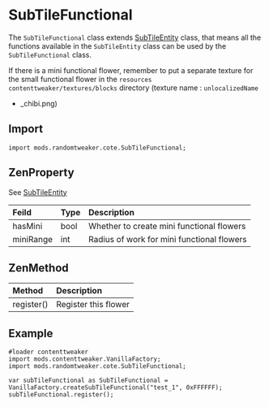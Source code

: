# SubTileFunctional

The `SubTileFunctional` class extends [SubTileEntity](SubTileEntity.md) class, that means all the
functions available in the `SubTileEntity` class can be used by the `SubTileFunctional` class.

If there is a mini functional flower, remember to put a separate texture for the small functional
flower in the `resources contenttweaker/textures/blocks` directory (texture name : `unlocalizedName`
+ _chibi.png)

## Import

```zenscript
import mods.randomtweaker.cote.SubTileFunctional;
```

## ZenProperty

See [SubTileEntity](SubTileEntity.md)

| Feild | Type | Description |
| :---- | :---- | :---- |
| hasMini | bool | Whether to create mini functional flowers |
| miniRange | int | Radius of work for mini functional flowers |

## ZenMethod

| Method | Description |
| :----- | :----- |
| register() | Register this flower |

## Example

```zenscript
#loader contenttweaker
import mods.contenttweaker.VanillaFactory;
import mods.randomtweaker.cote.SubTileFunctional;

var subTileFunctional as SubTileFunctional = VanillaFactory.createSubTileFunctional("test_1", 0xFFFFFF);
subTileFunctional.register();
```
